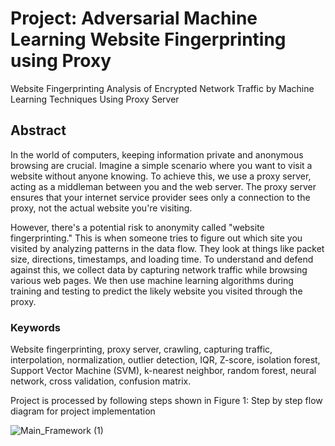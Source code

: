 # Project: Adversarial Machine Learning Website Fingerprinting using Proxy
Website Fingerprinting Analysis of Encrypted Network Traffic by Machine Learning Techniques Using Proxy Server

## Abstract
In the world of computers, keeping information private and anonymous browsing are crucial. Imagine a simple scenario where you want to visit a website without anyone knowing. To achieve this, we use a proxy server, acting as a middleman between you and the web server. The proxy server ensures that your internet service provider sees only a connection to the proxy, not the actual website you're visiting.

However, there's a potential risk to anonymity called "website fingerprinting." This is when someone tries to figure out which site you visited by analyzing patterns in the data flow. They look at things like packet size, directions, timestamps, and loading time. To understand and defend against this, we collect data by capturing network traffic while browsing various web pages. We then use machine learning algorithms during training and testing to predict the likely website you visited through the proxy.

### Keywords
Website fingerprinting, proxy server, crawling, capturing traffic, interpolation, normalization, outlier detection, IQR, Z-score, isolation forest, Support Vector Machine (SVM), k-nearest neighbor, random forest, neural network, cross validation, confusion matrix.

Project is processed by following steps shown in Figure 1: Step by step flow diagram for project implementation

![Main_Framework (1)](https://github.com/khansiddique/Project-Adversarial-Machine-Learning-Website-Fingerprinting-Proxy/assets/44813868/63c7e4e0-cfed-4ed5-8878-98b3f3d6bd80)

